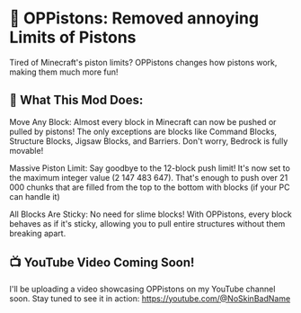 # 🚀 OPPistons: Removed annoying Limits of Pistons
Tired of  Minecraft's piston limits? OPPistons changes how pistons work, making them much more fun!

## 💪 What This Mod Does:
Move Any Block: Almost every block in Minecraft can now be pushed or pulled by pistons! The only exceptions are blocks like Command Blocks, Structure Blocks, Jigsaw Blocks, and Barriers. Don't worry, Bedrock is fully movable!

Massive Piston Limit: Say goodbye to the 12-block push limit! It's now set to the maximum integer value (2 147 483 647). That's enough to push over 21 000 chunks that are filled from the top to the bottom with blocks (if your PC can handle it)

All Blocks Are Sticky: No need for slime blocks! With OPPistons, every block behaves as if it's sticky, allowing you to pull entire structures without them breaking apart.

## 📺 YouTube Video Coming Soon!
I'll be uploading a video showcasing OPPistons on my YouTube channel soon. Stay tuned to see it in action: https://youtube.com/@NoSkinBadName